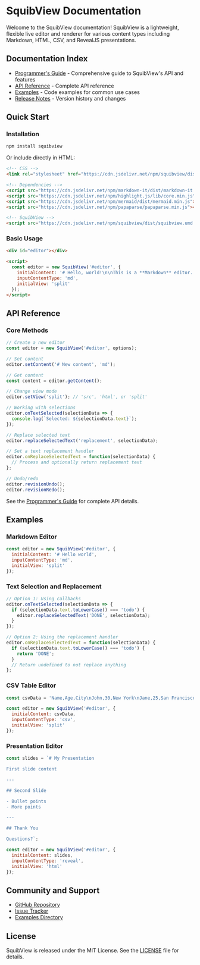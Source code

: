 # SquibView Documentation

Welcome to the SquibView documentation! SquibView is a lightweight, flexible live editor and renderer for various content types including Markdown, HTML, CSV, and RevealJS presentations.

## Documentation Index

- [Programmer's Guide](programmers-guide.md) - Comprehensive guide to SquibView's API and features
- [API Reference](#api-reference) - Complete API reference
- [Examples](#examples) - Code examples for common use cases
- [Release Notes](./release-notes.md) - Version history and changes

## Quick Start

### Installation

```bash
npm install squibview
```

Or include directly in HTML:

```html
<!-- CSS -->
<link rel="stylesheet" href="https://cdn.jsdelivr.net/npm/squibview/dist/squibview.min.css">

<!-- Dependencies -->
<script src="https://cdn.jsdelivr.net/npm/markdown-it/dist/markdown-it.min.js"></script>
<script src="https://cdn.jsdelivr.net/npm/highlight.js/lib/core.min.js"></script>
<script src="https://cdn.jsdelivr.net/npm/mermaid/dist/mermaid.min.js"></script>
<script src="https://cdn.jsdelivr.net/npm/papaparse/papaparse.min.js"></script>

<!-- SquibView -->
<script src="https://cdn.jsdelivr.net/npm/squibview/dist/squibview.umd.min.js"></script>
```

### Basic Usage

```html
<div id="editor"></div>

<script>
  const editor = new SquibView('#editor', {
    initialContent: '# Hello, world!\n\nThis is a **Markdown** editor.',
    inputContentType: 'md',
    initialView: 'split'
  });
</script>
```

## API Reference

### Core Methods

```javascript
// Create a new editor
const editor = new SquibView('#editor', options);

// Set content
editor.setContent('# New content', 'md');

// Get content
const content = editor.getContent();

// Change view mode
editor.setView('split'); // 'src', 'html', or 'split'

// Working with selections
editor.onTextSelected(selectionData => {
  console.log(`Selected: ${selectionData.text}`);
});

// Replace selected text
editor.replaceSelectedText('replacement', selectionData);

// Set a text replacement handler
editor.onReplaceSelectedText = function(selectionData) {
  // Process and optionally return replacement text
};

// Undo/redo
editor.revisionUndo();
editor.revisionRedo();
```

See the [Programmer's Guide](programmers-guide.md) for complete API details.

## Examples

### Markdown Editor

```javascript
const editor = new SquibView('#editor', {
  initialContent: '# Hello world',
  inputContentType: 'md',
  initialView: 'split'
});
```

### Text Selection and Replacement

```javascript
// Option 1: Using callbacks
editor.onTextSelected(selectionData => {
  if (selectionData.text.toLowerCase() === 'todo') {
    editor.replaceSelectedText('DONE', selectionData);
  }
});

// Option 2: Using the replacement handler
editor.onReplaceSelectedText = function(selectionData) {
  if (selectionData.text.toLowerCase() === 'todo') {
    return 'DONE';
  }
  // Return undefined to not replace anything
};
```

### CSV Table Editor

```javascript
const csvData = 'Name,Age,City\nJohn,30,New York\nJane,25,San Francisco';

const editor = new SquibView('#editor', {
  initialContent: csvData,
  inputContentType: 'csv',
  initialView: 'split'
});
```

### Presentation Editor

```javascript
const slides = `# My Presentation

First slide content

---

## Second Slide

- Bullet points
- More points

---

## Thank You

Questions?`;

const editor = new SquibView('#editor', {
  initialContent: slides,
  inputContentType: 'reveal',
  initialView: 'html'
});
```

## Community and Support

- [GitHub Repository](https://github.com/deftio/squibview)
- [Issue Tracker](https://github.com/deftio/squibview/issues)
- [Examples Directory](../examples/)

## License

SquibView is released under the MIT License. See the [LICENSE](../LICENSE.txt) file for details.